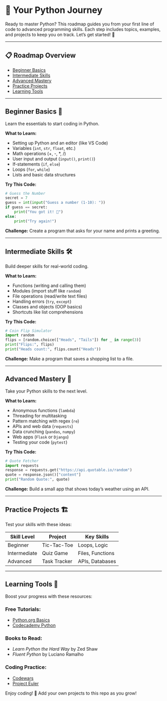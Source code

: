 # 🐍 Your Python Journey

Ready to master Python? This roadmap guides you from your first line of code to advanced programming skills. Each step includes topics, examples, and projects to keep you on track. Let’s get started! 🌟

---

## 📋 Roadmap Overview
- [Beginner Basics](#beginner-basics)
- [Intermediate Skills](#intermediate-skills)
- [Advanced Mastery](#advanced-mastery)
- [Practice Projects](#practice-projects)
- [Learning Tools](#learning-tools)

---

## Beginner Basics 🌱
Learn the essentials to start coding in Python.

**What to Learn:**
- Setting up Python and an editor (like VS Code)
- Variables (`int`, `str`, `float`, etc.)
- Math operations (+, -, *, /)
- User input and output (`input()`, `print()`)
- If-statements (`if`, `else`)
- Loops (`for`, `while`)
- Lists and basic data structures

**Try This Code:**
```python
# Guess the Number
secret = 7
guess = int(input("Guess a number (1-10): "))
if guess == secret:
    print("You got it! 🎉")
else:
    print("Try again!")
```
**Challenge:**
Create a program that asks for your name and prints a greeting.

---

## Intermediate Skills 🛠️
Build deeper skills for real-world coding.

**What to Learn:**
- Functions (writing and calling them)
- Modules (import stuff like `random`)
- File operations (read/write text files)
- Handling errors (`try`, `except`)
- Classes and objects (OOP basics)
- Shortcuts like list comprehensions

**Try This Code:**
```python
# Coin Flip Simulator
import random
flips = [random.choice(["Heads", "Tails"]) for _ in range(3)]
print("Flips:", flips)
print("Heads count:", flips.count("Heads"))
```
**Challenge:**
Make a program that saves a shopping list to a file.

---

## Advanced Mastery 🚀
Take your Python skills to the next level.

**What to Learn:**
- Anonymous functions (`lambda`)
- Threading for multitasking
- Pattern matching with regex (`re`)
- APIs and web data (`requests`)
- Data crunching (`pandas`, `numpy`)
- Web apps (`Flask` or `Django`)
- Testing your code (`pytest`)

**Try This Code:**
```python
# Quote Fetcher
import requests
response = requests.get("https://api.quotable.io/random")
quote = response.json()["content"]
print("Random Quote:", quote)
```
**Challenge:**
Build a small app that shows today’s weather using an API.

---

## Practice Projects 🏗️
Test your skills with these ideas:

| Skill Level  | Project         | Key Skills        |
|-------------|---------------|------------------|
| Beginner    | Tic-Tac-Toe    | Loops, Logic     |
| Intermediate| Quiz Game      | Files, Functions |
| Advanced    | Task Tracker   | APIs, Databases  |

---

## Learning Tools 📖
Boost your progress with these resources:

### Free Tutorials:
- [Python.org Basics](https://www.python.org/doc/)
- [Codecademy Python](https://www.codecademy.com/learn/learn-python-3)

### Books to Read:
- *Learn Python the Hard Way* by Zed Shaw
- *Fluent Python* by Luciano Ramalho

### Coding Practice:
- [Codewars](https://www.codewars.com/)
- [Project Euler](https://projecteuler.net/)

Enjoy coding! 🎈 Add your own projects to this repo as you grow!
